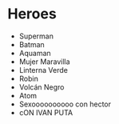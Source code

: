 # Heroes

* Superman
* Batman
* Aquaman
* Mujer Maravilla
* Linterna Verde
* Robin
* Volcán Negro
* Atom
* Sexoooooooooo con hector 
* cON IVAN PUTA